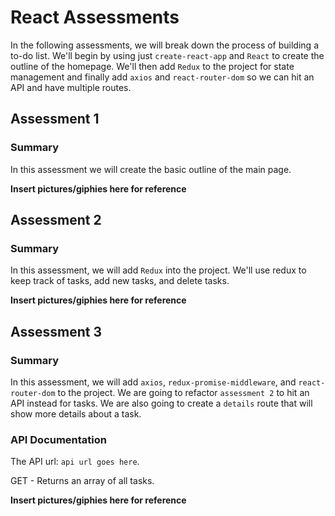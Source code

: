 # React Assessments

In the following assessments, we will break down the process of building a to-do list. We'll begin by using just `create-react-app` and `React` to create the outline of the homepage. We'll then add `Redux` to the project for state management and finally add `axios` and `react-router-dom` so we can hit an API and have multiple routes.

## Assessment 1

### Summary

In this assessment we will create the basic outline of the main page.

<b> Insert pictures/giphies here for reference </b>

## Assessment 2

### Summary

In this assessment, we will add `Redux` into the project. We'll use redux to keep track of tasks, add new tasks, and delete tasks. 

<b> Insert pictures/giphies here for reference </b>

## Assessment 3

### Summary

In this assessment, we will add `axios`, `redux-promise-middleware`, and `react-router-dom` to the project. We are going to refactor `assessment 2` to hit an API instead for tasks. We are also going to create a `details` route that will show more details about a task. 

### API Documentation

The API url: `api url goes here`.

GET - Returns an array of all tasks.

<b> Insert pictures/giphies here for reference </b>